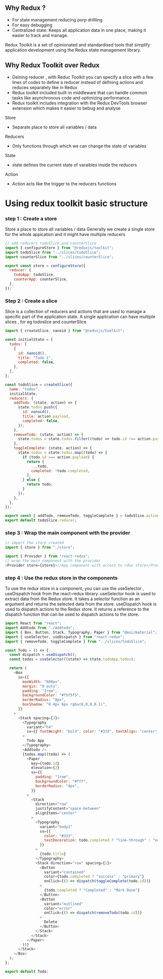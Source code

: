 ## Why Redux ?

- For state management reducing porp drillling
- For easy debugging
- Centralized state: Keeps all application data in one place, making it easier to track and manage.

Redux Toolkit is a set of opinionated and standardised tools that simplify application development using the Redux state management library.

## Why Redux Toolkit over Redux

- Deining reducer , with Reduc Toolkit you can specify a slice with a few lines of codes to define a reducer instead of defining actions and reduces separately like in Redux
- Redux toolkit included built-in middleware that can handle common tasks like asynchronous code and optimizing performance.
- Redux toolkit includes integration with the Redux DevTools browser extension which makes it easier to bebug and analyse

Store
- Separate place to store all variables / data

Reducers
- Only functions through which we can change the state of variables

State
- state defines the current state of varaibles inside the reducers

Action
- Action acts like the trigger to the reducers functions

# Using redux toolkit basic structure

### step 1 : Create a store

Store a place to store all variables / data
Generally we create a single store for the whole appication and it might have multiple reducers

```javascript
// add reducers todoSlice and counterSlice
import { configureStore } from "@reduxjs/toolkit";
import todoSlice from "../slices/todoSlice";
import counterSlice from "../slices/counterSlice";

export const store = configureStore({
  reducer: {
    todoApp: todoSlice,
    counterApp: counterSlice,
  },
});
```

### Step 2 : Create a slice

Slice is a collection of reducers and actions that are used to manage a specific part of the application state.
A single application can have multiple slices , for eg todoslice and counterSlice

```javascript
import { createSlice, nanoid } from "@reduxjs/toolkit";

const initialState = {
  todos: [
    {
      id: nanoid(),
      title: "Todo 1",
      completed: false,
    },
  ],
};

const todoSlice = createSlice({
  name: "todos",
  initialState,
  reducers: {
    addTodo: (state, action) => {
      state.todos.push({
        id: nanoid(),
        title: action.payload,
        completed: false,
      });
    },
    removeTodo: (state, action) => {
      state.todos = state.todos.filter((todo) => todo.id !== action.payload);
    },
    toggleComplete: (state, action) => {
      state.todos = state.todos.map((todo) => {
        if (todo.id === action.payload) {
          return {
            ...todo,
            completed: !todo.completed,
          };
        } else {
          return todo;
        }
      });
    },
  },
});

export const { addTodo, removeTodo, toggleComplete } = todoSlice.actions;
export default todoSlice.reducer;
```

### step 3 : Wrap the main component with the provider

```javascript
// import the store created
import { store } from "./store";

import { Provider } from "react-redux";
// wrap the main component with the provider
<Provider store={store}>//App component with access to rdux store</Provider>;
```

### step 4 : Use the redux store in the components

To use the redux store in a component, you can use the useSelector , useDispatch hook from the react-redux library.
useSelector hook is used to extract data from the Redux store. It takes a selector function as an argument and returns the selected data from the store.
useDispatch hook is used to dispatch actions to the Redux store. It returns a reference to the dispatch function that can be used to dispatch actions to the store.

```javascript
import React from "react";
import Addtodo from "./Addtodo";
import { Box, Button, Stack, Typography, Paper } from "@mui/material";
import { useSelector, useDispatch } from "react-redux";
import { removeTodo, toggleComplete } from "../slices/todoSlice";

const Todo = () => {
  const dispatch = useDispatch();
  const todos = useSelector((state) => state.todoApp.todos);

  return (
    <Box
      sx={{
        maxWidth: "600px",
        margin: "0 auto",
        padding: "2rem",
        backgroundColor: "#f5f5f5",
        borderRadius: "8px",
        boxShadow: "0 4px 6px rgba(0,0,0,0.1)",
      }}
    >
      <Stack spacing={3}>
        <Typography
          variant="h4"
          sx={{ fontWeight: "bold", color: "#333", textAlign: "center" }}
        >
          Todo App
        </Typography>
        <Addtodo />
        {todos.map((todo) => (
          <Paper
            key={todo.id}
            elevation={2}
            sx={{
              padding: "1rem",
              backgroundColor: "#fff",
              borderRadius: "4px",
            }}
          >
            <Stack
              direction="row"
              justifyContent="space-between"
              alignItems="center"
            >
              <Typography
                variant="body1"
                sx={{
                  color: "#333",
                  textDecoration: todo.completed ? "line-through" : "none",
                }}
              >
                {todo.title}
              </Typography>
              <Stack direction="row" spacing={1}>
                <Button
                  variant="contained"
                  color={todo.completed ? "success" : "primary"}
                  onClick={() => dispatch(toggleComplete(todo.id))}
                >
                  {todo.completed ? "Completed" : "Mark Done"}
                </Button>
                <Button
                  variant="outlined"
                  color="error"
                  onClick={() => dispatch(removeTodo(todo.id))}
                >
                  Delete
                </Button>
              </Stack>
            </Stack>
          </Paper>
        ))}
      </Stack>
    </Box>
  );
};

export default Todo;
```
